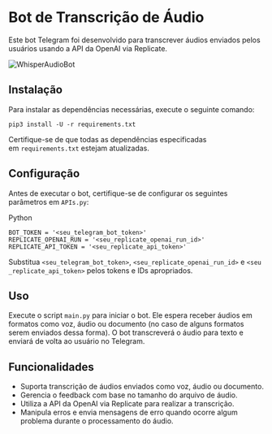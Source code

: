 Bot de Transcrição de Áudio
===========================

Este bot Telegram foi desenvolvido para transcrever áudios enviados pelos usuários usando a API da OpenAI via Replicate.

![WhisperAudioBot](https://raw.githubusercontent.com/parrelladev/WhisperAudioBot/main/Print.png)

Instalação
----------

Para instalar as dependências necessárias, execute o seguinte comando:

```
pip3 install -U -r requirements.txt
```

Certifique-se de que todas as dependências especificadas em `requirements.txt` estejam atualizadas.

Configuração
------------

Antes de executar o bot, certifique-se de configurar os seguintes parâmetros em `APIs.py`:

Python

```
BOT_TOKEN = '<seu_telegram_bot_token>'
REPLICATE_OPENAI_RUN = '<seu_replicate_openai_run_id>'
REPLICATE_API_TOKEN = '<seu_replicate_api_token>'
```

Substitua `<seu_telegram_bot_token>`, `<seu_replicate_openai_run_id>` e `<seu_replicate_api_token>` pelos tokens e IDs apropriados.

Uso
---

Execute o script `main.py` para iniciar o bot. Ele espera receber áudios em formatos como voz, áudio ou documento (no caso de alguns formatos serem enviados dessa forma). O bot transcreverá o áudio para texto e enviará de volta ao usuário no Telegram.

Funcionalidades
---------------

-   Suporta transcrição de áudios enviados como voz, áudio ou documento.
-   Gerencia o feedback com base no tamanho do arquivo de áudio.
-   Utiliza a API da OpenAI via Replicate para realizar a transcrição.
-   Manipula erros e envia mensagens de erro quando ocorre algum problema durante o processamento do áudio.